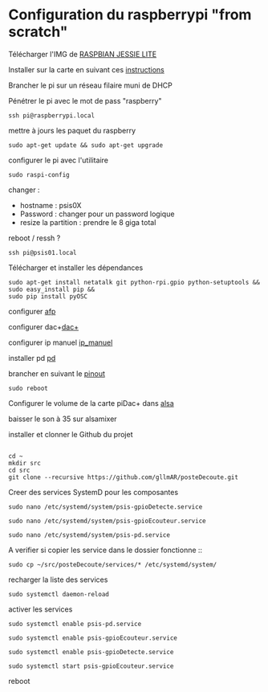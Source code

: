 # Configuration du raspberrypi "from scratch"

Télécharger l'IMG  de [RASPBIAN JESSIE LITE](https://www.raspberrypi.org/downloads/raspbian/)

Installer sur la carte en suivant ces [instructions](https://www.raspberrypi.org/documentation/installation/installing-images/README.md)

Brancher le pi sur un réseau filaire muni de DHCP

Pénétrer le pi avec le mot de pass "raspberry"

```
ssh pi@raspberrypi.local
```

mettre à jours les paquet du raspberry
```
sudo apt-get update && sudo apt-get upgrade
```

configurer le pi avec l'utilitaire
```
sudo raspi-config
```

changer :
* hostname : psis0X
* Password : changer pour un password logique
* resize la partition : prendre le 8 giga total

reboot / ressh ?
```
ssh pi@psis01.local
```

Télécharger et installer les dépendances

```
sudo apt-get install netatalk git python-rpi.gpio python-setuptools &&
sudo easy_install pip &&
sudo pip install pyOSC
```

configurer [afp](afp.md)

configurer dac+[dac+](dac+.md)

configurer ip manuel [ip_manuel](im_manuel.md)

installer pd [pd](pd.md)

brancher en suivant le [pinout](pinout.md)

```
sudo reboot
```

Configurer le volume de la carte piDac+ dans [alsa](alsa.md)

baisser le son à 35 sur alsamixer

installer et clonner le Github du projet


```

cd ~
mkdir src
cd src
git clone --recursive https://github.com/gllmAR/posteDecoute.git
```

Creer des services SystemD pour les composantes

```
sudo nano /etc/systemd/system/psis-gpioDetecte.service

sudo nano /etc/systemd/system/psis-gpioEcouteur.service

sudo nano /etc/systemd/system/psis-pd.service
```

A verifier si copier les service dans le dossier fonctionne ::
```
sudo cp ~/src/posteDecoute/services/* /etc/systemd/system/
```

recharger la liste des services
```
sudo systemctl daemon-reload
```

activer les services

```
sudo systemctl enable psis-pd.service

sudo systemctl enable psis-gpioEcouteur.service

sudo systemctl enable psis-gpioDetecte.service

sudo systemctl start psis-gpioEcouteur.service

```


reboot
